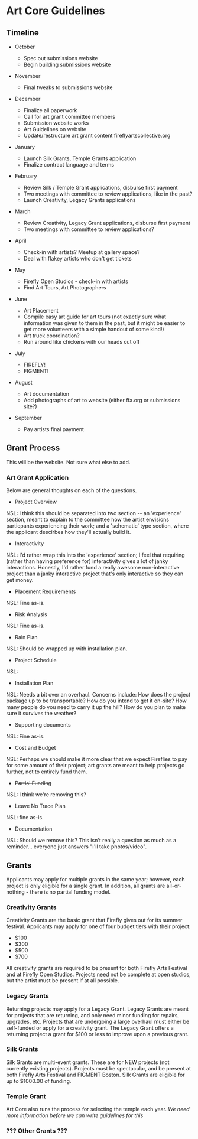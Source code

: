# Art Core Guidelines

## Timeline

- October
	- Spec out submissions website
	- Begin building submissions website

- November
	- Final tweaks to submissions website

- December
	- Finalize all paperwork
	- Call for art grant committee members
	- Submission website works
	- Art Guidelines on website
	- Update/restructure art grant content fireflyartscollective.org

- January
	- Launch Silk Grants, Temple Grants application
	- Finalize contract language and terms

- February
	- Review Silk / Temple Grant applications, disburse first payment
	- Two meetings with committee to review applications, like in the past?
	- Launch Creativity, Legacy Grants applications

- March
	- Review Creativity, Legacy Grant applications, disburse first payment
	- Two meetings with committee to review applications?

- April
	- Check-in with artists? Meetup at gallery space?
	- Deal with flakey artists who don't get tickets

- May
	- Firefly Open Studios 	- check-in with artists
	- Find Art Tours, Art Photographers

- June
	- Art Placement
	- Compile easy art guide for art tours (not exactly sure what information was given to them in the past, but it might be easier to get more volunteers with a simple handout of some kind!)
	- Art truck coordination?
	- Run around like chickens with our heads cut off

- July
	- FIREFLY!
	- FIGMENT!

- August
	- Art documentation
	- Add photographs of art to website (either ffa.org or submissions site?)

- September
	- Pay artists final payment


## Grant Process

This will be the website.  Not sure what else to add.

### Art Grant Application

Below are general thoughts on each of the questions.

- Project Overview

NSL: I think this should be separated into two section -- an 'experience' section, meant to explain to the committee how the artist envisions particpants experiencing their work; and a 'schematic' type section, where the applicant descirbes how they'll actually build it.

- Interactivity

NSL: I'd rather wrap this into the 'experience' section; I feel that requiring (rather than having preference for) interactivity gives a lot of janky interactions.  Honestly, I'd rather fund a really awesome non-interactive project than a janky interactive project that's only interactive so they can get money.


- Placement Requirements

NSL: Fine as-is.


- Risk Analysis

NSL: Fine as-is.


- Rain Plan

NSL: Should be wrapped up with installation plan.


- Project Schedule

NSL:


- Installation Plan

NSL: Needs a bit over an overhaul.  Concerns include: How does the project package up to be transportable? How do you intend to get it on-site? How many people do you need to carry it up the hill? How do you plan to make sure it survives the weather?


- Supporting documents

NSL: Fine as-is.


- Cost and Budget

NSL: Perhaps we should make it more clear that we expect Fireflies to pay for some amount of their project; art grants are meant to help projects go further, not to entirely fund them.


- ~~Partial Funding~~

NSL: I think we're removing this?


- Leave No Trace Plan

NSL: fine as-is.


- Documentation

NSL: Should we remove this? This isn't really a question as much as a reminder... everyone just answers "I'll take photos/video".

## Grants

Applicants may apply for multiple grants in the same year; however, each project is only eligible for a single grant.  In addition, all grants are all-or-nothing 	- there is no partial funding model.

### Creativity Grants

Creativity Grants are the basic grant that Firefly gives out for its summer festival.  Applicants may apply for one of four budget tiers with their project:

- $100
- $300
- $500
- $700

All creativity grants are required to be present for both Firefly Arts Festival and at Firefly Open Studios.  Projects need not be complete at open studios, but the artist must be present if at all possible.

### Legacy Grants

Returning projects may apply for a Legacy Grant.  Legacy Grants are meant for projects that are returning, and only need minor funding for repairs, upgrades, etc.  Projects that are undergoing a large overhaul must either be self-funded or apply for a creativity grant.  The Legacy Grant offers a returning project a grant for $100 or less to improve upon a previous grant.  

### Silk Grants

Silk Grants are multi-event grants.  These are for NEW projects (not currently existing projects).  Projects must be spectacular, and be present at both Firefly Arts Festival and FIGMENT Boston.  Silk Grants are eligible for up to $1000.00 of funding.

### Temple Grant

Art Core also runs the process for selecting the temple each year.  *We need more information before we can write guidelines for this*

### ??? Other Grants ???
